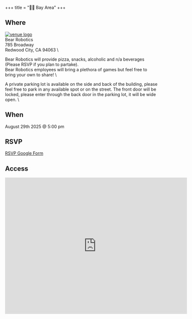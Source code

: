 +++
title = "🌅🌉 Bay Area"
+++
<!--If the venue for the month does not have a serviceable logo to use here consider omitting or using /images/bayarea/trolleyproblem.png as a place holder-->

## Where
<a href="https://www.bearrobotics.ai/">![venue logo](/images/logos/Bear_Robotics.png)</a> \
Bear Robotics \
785 Broadway \
Redwood City, CA 94063 \

Bear Robotics will provide pizza, snacks, alcoholic and n/a beverages (Please RSVP if you plan to partake). \
Bear Robotics employees will bring a plethora of games but feel free to bring your own to share! \

A private parking lot is available on the side and back of the building, please feel free to park in any available spot or on the street. The front door will be locked, please enter through the back door in the parking lot, it will be wide open. \

## When
August 29th 2025 @ 5:00 pm

## RSVP
<a href="https://forms.gle/LnvT9gdriRDC8LDt6">RSVP Google Form</a>

## Access
<iframe src="https://www.google.com/maps/embed?pb=!1m18!1m12!1m3!1d3165.931806821363!2d-122.21196362261885!3d37.485935572059674!2m3!1f0!2f0!3f0!3m2!1i1024!2i768!4f13.1!3m3!1m2!1s0x808fa300b948316b%3A0xcfb48913a29a2482!2sBear%20Robotics%2C%20Inc!5e0!3m2!1sen!2sus!4v1705888525327!5m2!1sen!2sus" width="600" height="450" style="border:0;" allowfullscreen="" loading="lazy" referrerpolicy="no-referrer-when-downgrade"></iframe>
